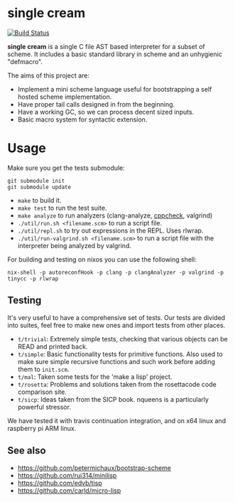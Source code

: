 # single cream

[![Build Status](https://travis-ci.org/rain-1/single_cream.svg?branch=master)](https://travis-ci.org/rain-1/single_cream)

**single cream** is a single C file AST based interpreter for a subset of scheme. It includes a basic standard library in scheme and an unhygienic "defmacro".

The aims of this project are:

* Implement a mini scheme language useful for bootstrapping a self hosted scheme implementation.
* Have proper tail calls designed in from the beginning.
* Have a working GC, so we can process decent sized inputs.
* Basic macro system for syntactic extension.

# Usage

Make sure you get the tests submodule:

```
git submodule init
git submodule update
```

* `make` to build it.
* `make test` to run the test suite.
* `make analyze` to run analyzers (clang-analyze, [cppcheck](https://github.com/danmar/cppcheck), valgrind)
* `./util/run.sh <filename.scm>` to run a script file.
* `./util/repl.sh` to try out expressions in the REPL. Uses rlwrap.
* `./util/run-valgrind.sh <filename.scm>` to run a script file with the interpreter being analyzed by valgrind.

For building and testing on nixos you can use the following shell:

```
nix-shell -p autoreconfHook -p clang -p clangAnalyzer -p valgrind -p tinycc -p rlwrap
````

## Testing

It's very useful to have a comprehensive set of tests. Our tests are divided into suites, feel free to make new ones and import tests from other places.

* `t/trivial`: Extremely simple tests, checking that various objects can be READ and printed back.
* `t/simple`: Basic functionality tests for primitive functions. Also used to make sure simple recursive functions and such work before adding them to `init.scm`.
* `t/mal`: Taken some tests for the 'make a lisp' project.
* `t/rosetta`: Problems and solutions taken from the rosettacode code comparison site.
* `t/sicp`: Ideas taken from the SICP book. nqueens is a particularly powerful stressor.

We have tested it with travis continuation integration, and on x64 linux and raspberry pi ARM linux.

## See also

* https://github.com/petermichaux/bootstrap-scheme
* https://github.com/rui314/minilisp
* https://github.com/edvb/tisp
* https://github.com/carld/micro-lisp
